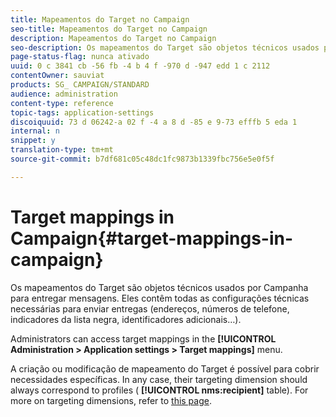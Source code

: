 ```yaml
---
title: Mapeamentos do Target no Campaign
seo-title: Mapeamentos do Target no Campaign
description: Mapeamentos do Target no Campaign
seo-description: Os mapeamentos do Target são objetos técnicos usados por Campanha para entregar mensagens. Eles contêm todas as configurações técnicas necessárias para enviar entregas.
page-status-flag: nunca ativado
uuid: 0 c 3841 cb -56 fb -4 b 4 f -970 d -947 edd 1 c 2112
contentOwner: sauviat
products: SG_ CAMPAIGN/STANDARD
audience: administration
content-type: reference
topic-tags: application-settings
discoiquuid: 73 d 06242-a 02 f -4 a 8 d -85 e 9-73 efffb 5 eda 1
internal: n
snippet: y
translation-type: tm+mt
source-git-commit: b7df681c05c48dc1fc9873b1339fbc756e5e0f5f

---
```



# Target mappings in Campaign{#target-mappings-in-campaign}

Os mapeamentos do Target são objetos técnicos usados por Campanha para entregar mensagens. Eles contêm todas as configurações técnicas necessárias para enviar entregas (endereços, números de telefone, indicadores da lista negra, identificadores adicionais…).

Administrators can access target mappings in the **[!UICONTROL Administration > Application settings > Target mappings]** menu.

A criação ou modificação de mapeamento do Target é possível para cobrir necessidades específicas. In any case, their targeting dimension should always correspond to profiles ( **[!UICONTROL nms:recipient]** table). For more on targeting dimensions, refer to [this page](../../automating/using/query.md#targeting-dimensions-and-resources).

